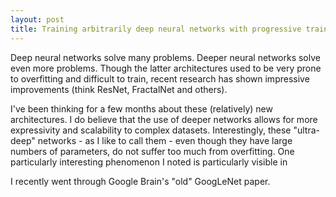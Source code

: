 ```yaml
---
layout: post
title: Training arbitrarily deep neural networks with progressive training
---
```


Deep neural networks solve many problems. Deeper neural networks solve even more problems. Though the latter architectures used to be very prone to overfitting and difficult to train, recent research has shown impressive improvements (think ResNet, FractalNet and others).

I've been thinking for a few months about these (relatively) new architectures. I do believe that the use of deeper networks allows for more expressivity and scalability to complex datasets. Interestingly, these "ultra-deep" networks - as I like to call them - even though they have large numbers of parameters, do not suffer too much from overfitting. One particularly interesting phenomenon I noted is particularly visible in 

I recently went through Google Brain's "old" GoogLeNet paper.  
